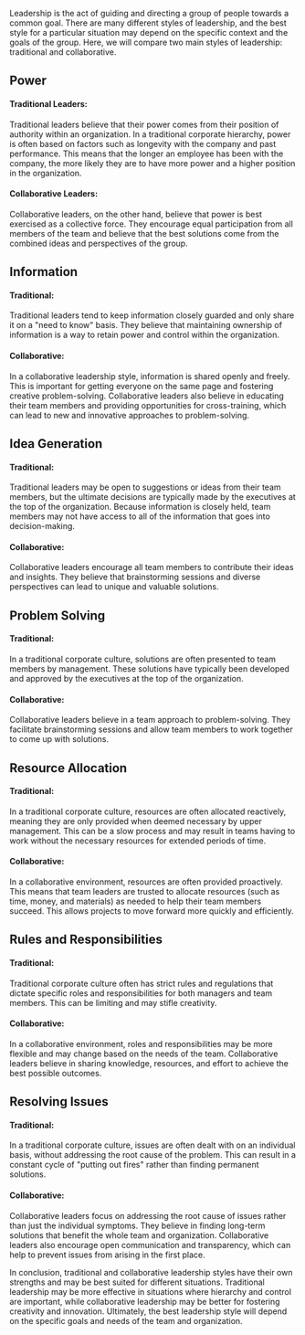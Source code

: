 Leadership is the act of guiding and directing a group of people towards a common goal. There are many different styles of leadership, and the best style for a particular situation may depend on the specific context and the goals of the group. Here, we will compare two main styles of leadership: traditional and collaborative.

## Power

#### Traditional Leaders:

Traditional leaders believe that their power comes from their position of authority within an organization. In a traditional corporate hierarchy, power is often based on factors such as longevity with the company and past performance. This means that the longer an employee has been with the company, the more likely they are to have more power and a higher position in the organization.

#### Collaborative Leaders:

Collaborative leaders, on the other hand, believe that power is best exercised as a collective force. They encourage equal participation from all members of the team and believe that the best solutions come from the combined ideas and perspectives of the group.

## Information

#### Traditional:

Traditional leaders tend to keep information closely guarded and only share it on a "need to know" basis. They believe that maintaining ownership of information is a way to retain power and control within the organization.

#### Collaborative:

In a collaborative leadership style, information is shared openly and freely. This is important for getting everyone on the same page and fostering creative problem-solving. Collaborative leaders also believe in educating their team members and providing opportunities for cross-training, which can lead to new and innovative approaches to problem-solving.

## Idea Generation

#### Traditional:

Traditional leaders may be open to suggestions or ideas from their team members, but the ultimate decisions are typically made by the executives at the top of the organization. Because information is closely held, team members may not have access to all of the information that goes into decision-making.

#### Collaborative:

Collaborative leaders encourage all team members to contribute their ideas and insights. They believe that brainstorming sessions and diverse perspectives can lead to unique and valuable solutions.

## Problem Solving

#### Traditional:

In a traditional corporate culture, solutions are often presented to team members by management. These solutions have typically been developed and approved by the executives at the top of the organization.

#### Collaborative:

Collaborative leaders believe in a team approach to problem-solving. They facilitate brainstorming sessions and allow team members to work together to come up with solutions.

## Resource Allocation

#### Traditional:

In a traditional corporate culture, resources are often allocated reactively, meaning they are only provided when deemed necessary by upper management. This can be a slow process and may result in teams having to work without the necessary resources for extended periods of time.

#### Collaborative:

In a collaborative environment, resources are often provided proactively. This means that team leaders are trusted to allocate resources (such as time, money, and materials) as needed to help their team members succeed. This allows projects to move forward more quickly and efficiently.

## Rules and Responsibilities

#### Traditional:

Traditional corporate culture often has strict rules and regulations that dictate specific roles and responsibilities for both managers and team members. This can be limiting and may stifle creativity.

#### Collaborative:

In a collaborative environment, roles and responsibilities may be more flexible and may change based on the needs of the team. Collaborative leaders believe in sharing knowledge, resources, and effort to achieve the best possible outcomes.

## Resolving Issues

#### Traditional:

In a traditional corporate culture, issues are often dealt with on an individual basis, without addressing the root cause of the problem. This can result in a constant cycle of "putting out fires" rather than finding permanent solutions.

#### Collaborative:

Collaborative leaders focus on addressing the root cause of issues rather than just the individual symptoms. They believe in finding long-term solutions that benefit the whole team and organization. Collaborative leaders also encourage open communication and transparency, which can help to prevent issues from arising in the first place.

In conclusion, traditional and collaborative leadership styles have their own strengths and may be best suited for different situations. Traditional leadership may be more effective in situations where hierarchy and control are important, while collaborative leadership may be better for fostering creativity and innovation. Ultimately, the best leadership style will depend on the specific goals and needs of the team and organization.